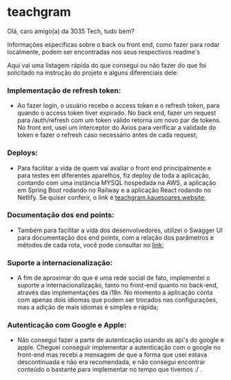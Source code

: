 # teachgram

Olá, caro amigo(a) da 3035 Tech, tudo bem?

Informações específicas sobre o back ou front end, como fazer para rodar localmente, podem ser encontradas nos seus respectivos readme's

Aqui vai uma listagem rápida do que consegui ou não fazer do que foi solicitado na instrução do projeto e alguns diferenciais dele:

### Implementação de refresh token:
- Ao fazer login, o usuário recebe o access token e o refresh token, para quando o access token tiver expirado. No back end, fazer um request para /auth/refresh com um token válido retorna um novo par de tokens. No front ent, usei um interceptor do Axios para verificar a validade do token e fazer o refresh caso necessário antes de cada request;

### Deploys:
- Para facilitar a vida de quem vai avaliar o front end principalmente e para testes em diferentes aparelhos, fiz deploy de toda a aplicação, contando com uma instância MYSQL hospedada na AWS, a aplicação em Spring Boot rodando no Railway e a aplicação React rodando no Netlify. Se quiser conferir, o link é [teachgram.kauesoares.website](https://teachgram.kauesoares.website);

### Documentação dos end points:
- Também para facilitar a vida dos desenvolvedores, utilizei o Swagger UI para documentação dos end points, com a relação dos parâmetros e métodos de cada rota, você pode consultar no [link](https://teachgram-api.up.railway.app/swagger-ui/index.html#/auth-controller/login);
  
### Suporte a internacionalização:
- A fim de aproximar do que é uma rede social de fato, implementei o suporte a internacionalização, tanto no front-end quanto no back-end, através das implementações da i18n. No momento a aplicação conta com apenas dois idiomas que podem ser trocados nas configurações, mas a adição de mais idiomas é simples e rápida;

### Autenticação com Google e Apple:
- Não consegui fazer a parte de autenticação usando as api's do google e apple. Cheguei conseguir implementar a autenticação com o google no front-end mas recebi a mensagem de que a forma que usei estava descontinuada e não era recomendada, e não consegui encontrar conteúdo o bastante para implementar no tempo que tivemos :/ .

